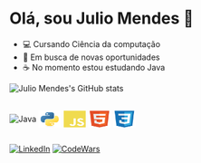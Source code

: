 
# Olá, sou Julio Mendes 👋

- 💻 Cursando Ciência da computação
- 🔎 Em busca de novas oportunidades
- ☕ No momento estou estudando Java

![Julio Mendes's GitHub stats](https://github-readme-stats.vercel.app/api?username=juliostmendes&show_icons=true&theme=dracula)

<div style="display: inline_block"><br>
  <img align="center" alt="Java" height="30" width="40" src="https://cdn.jsdelivr.net/gh/devicons/devicon/icons/java/java-original.svg"">
  <img align="center" alt="Python" height="30" width="40" src="https://raw.githubusercontent.com/devicons/devicon/master/icons/python/python-original.svg">
  <img align="center" alt="Js" height="30" width="40" src="https://raw.githubusercontent.com/devicons/devicon/master/icons/javascript/javascript-plain.svg">
  <img align="center" alt="HTML" height="30" width="40" src="https://raw.githubusercontent.com/devicons/devicon/master/icons/html5/html5-original.svg">
  <img align="center" alt="CSS" height="30" width="40" src="https://raw.githubusercontent.com/devicons/devicon/master/icons/css3/css3-original.svg">
</div>

##

[![LinkedIn](https://img.shields.io/badge/LinkedIn-0077B5?style=for-the-badge&logo=linkedin&logoColor=white)](www.linkedin.com/in/julio-santos-mendes)
[![CodeWars](https://img.shields.io/badge/Codewars-B1361E?style=for-the-badge&logo=Codewars&logoColor=white)](https://www.codewars.com/users/juliostmendes)
